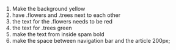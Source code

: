 1. Make the background yellow
2. have .flowers and .trees next to each other
3. the text for the .flowers needs to be red
4. the text for .trees green
5. make the text from inside spam bold
6. make the space between navigation bar and the article 200px; 
